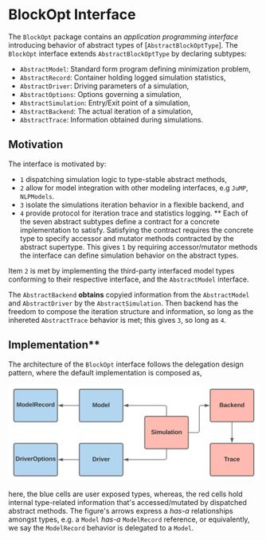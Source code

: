 # BlockOpt Interface
The `BlockOpt` package contains an _application programming interface_ introducing behavior of
abstract types of [`AbstractBlockOptType`]. The `BlockOpt` interface extends `AbstractBlockOptType` by declaring subtypes:
- `AbstractModel`: Standard form program defining minimization problem,
- `AbstractRecord`: Container holding logged simulation statistics,
- `AbstractDriver`: Driving parameters of a simulation,
- `AbstractOptions`: Options governing a simulation,
- `AbstractSimulation`: Entry/Exit point of a simulation,
- `AbstractBackend`: The actual iteration of a simulation,
- `AbstractTrace`: Information obtained during simulations.

## Motivation
The interface is motivated by:
- `1` dispatching simulation logic to type-stable abstract methods,
- `2` allow for model integration with other modeling interfaces, e.g `JuMP`, `NLPModels`.
- `3` isolate the simulations iteration behavior in a flexible backend, and
- `4` provide protocol for iteration trace and statistics logging.
**
Each of the seven abstract subtypes define a contract for a concrete implementation to satisfy.
Satisfying the contract requires the concrete type to specify accessor and mutator
methods contracted by the abstract supertype. This gives `1` by requiring accessor/mutator methods the interface can define simulation behavior on the abstract types.

Item `2` is met by implementing the third-party interfaced model types conforming to their respective
interface, and the `AbstractModel` interface. 

The `AbstractBackend` **obtains** copyied information from the `AbstractModel` and `AbstractDriver` by
the `AbstractSimulation`. Then backend has the freedom to compose the iteration structure and
information, so long as the inhereted `AbstractTrace` behavior is met; this gives `3`, so long as `4`.

## Implementation**
The architecture of the `BlockOpt` interface follows the delegation design pattern, where the default implementation is composed as,

![](../assets/default.svg)

here, the blue cells are user exposed types, whereas, the red cells hold internal type-related
information that's accessed/mutated by dispatched abstract methods. The figure's arrows express
a _has-a_ relationships amongst types, e.g. a `Model` _has-a_ `ModelRecord` reference,
or equivalently, we say the `ModelRecord` behavior is delegated to a `Model`.